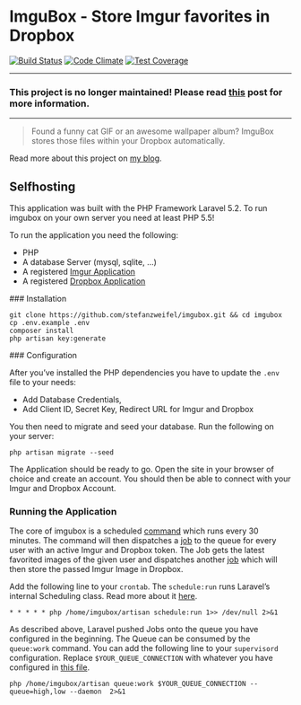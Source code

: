 # ImguBox - Store Imgur favorites in Dropbox

[![Build Status](https://travis-ci.org/stefanzweifel/imgubox.svg?branch=master)](https://travis-ci.org/stefanzweifel/imgubox)
[![Code Climate](https://codeclimate.com/github/stefanzweifel/imgubox/badges/gpa.svg)](https://codeclimate.com/github/stefanzweifel/imgubox)
[![Test Coverage](https://codeclimate.com/github/stefanzweifel/imgubox/badges/coverage.svg)](https://codeclimate.com/github/stefanzweifel/imgubox/coverage)

****
### This project is no longer maintained! Please read [this]() post for more information.
****

> Found a funny cat GIF or an awesome wallpaper album? ImguBox stores those files within your Dropbox automatically.

Read more about this project on [my blog](https://stefanzweifel.io/projects/imgubox/).

## Selfhosting

This application was built with the PHP Framework Laravel 5.2. To run imgubox on your own server you need at least PHP 5.5!

To run the application you need the following:

- PHP
- A database Server (mysql, sqlite, …)
- A registered [Imgur Application](https://api.imgur.com/oauth2/addclient)
- A registered [Dropbox Application](https://www.dropbox.com/developers)

### Installation

```
git clone https://github.com/stefanzweifel/imgubox.git && cd imgubox
cp .env.example .env
composer install
php artisan key:generate
```


### Configuration

After you’ve installed the PHP dependencies you have to update the `.env` file to your needs: 

- Add Database Credentials, 
- Add Client ID, Secret Key, Redirect URL for Imgur and Dropbox

You then need to migrate and seed your database. Run the following on your server:

```shell
php artisan migrate --seed
```

The Application should be ready to go. Open the site in your browser of choice and create an account. You should then be able to connect with your Imgur and Dropbox Account.

### Running the Application

The core of imgubox is a scheduled [command](https://github.com/stefanzweifel/imgubox/blob/master/app/Console/Commands/FetchUserFavs.php) which runs every 30 minutes. The command will then dispatches a [job](https://github.com/stefanzweifel/imgubox/blob/master/app/Jobs/FetchImages.php) to the queue for every user with an active Imgur and Dropbox token. The Job gets the latest favorited images of the given user and dispatches another [job](https://github.com/stefanzweifel/imgubox/blob/master/app/Jobs/StoreImgurImages.php) which will then store the passed Imgur Image in Dropbox.

Add the following line to your `crontab`. The `schedule:run`  runs Laravel’s internal Scheduling class. Read more about it [here](https://laravel.com/docs/5.2/scheduling#defining-schedules).

```shell
* * * * * php /home/imgubox/artisan schedule:run 1>> /dev/null 2>&1
```

As described above, Laravel pushed Jobs onto the queue you have configured in the beginning. The Queue can be consumed by the `queue:work` command. You can add the following line to your `supervisord` configuration. Replace `$YOUR_QUEUE_CONNECTION` with whatever you have configured in [this file](https://github.com/stefanzweifel/imgubox/blob/master/config/queue.php#L19).

```shell
php /home/imgubox/artisan queue:work $YOUR_QUEUE_CONNECTION --queue=high,low --daemon  2>&1
```